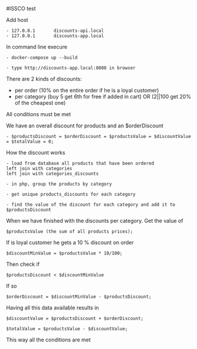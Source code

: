 #ISSCO test

Add host

	- 127.0.0.1       discounts-api.local
	- 127.0.0.1       discounts-app.local

In command line execure

	- docker-compose up --build
	
	- type http://discounts-app.local:8080 in browser

There are 2 kinds of discounts:

- per order (10% on the entire order if he is a loyal customer)
- per category (buy 5 get 6th for free if added in cart) OR (2||100 get 20% of the cheapest one)

All conditions must be met

We have an overall discount for products and an $orderDiscount

	- $productsDiscount = $orderDiscount = $productsValue = $discountValue = $totalValue = 0;

How the discount works

	- load from database all products that have been ordered
	left join with categories 
	left join with categories_discounts
	
	- in php, group the products by category
	
	- get unique products_discounts for each category
	
	- find the value of the discount for each category and add it to $productsDiscount

When we have finished with the discounts per category. Get the value of 

	$productsValue (the sum of all products prices);

If is loyal customer he gets a 10 % discount on order

	$discountMinValue = $productsValue * 10/100;

Then check if 

	$productsDiscount < $discountMinValue

If so

	$orderDiscount = $discountMinValue - $productsDiscount;


Having all this data available results in

	$discountValue = $productsDiscount + $orderDiscount;

	$totalValue = $productsValue - $discountValue;

This way all the conditions are met
